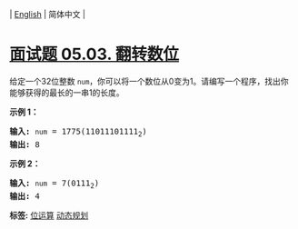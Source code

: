 | [English](README_EN.md) | 简体中文 |

# [面试题 05.03. 翻转数位](https://leetcode-cn.com/problems/reverse-bits-lcci)
<p>给定一个32位整数 <code>num</code>，你可以将一个数位从0变为1。请编写一个程序，找出你能够获得的最长的一串1的长度。</p>

<p><strong>示例 1：</strong></p>

<pre><strong>输入:</strong> <code>num</code> = 1775(11011101111<sub>2</sub>)
<strong>输出:</strong> 8
</pre>

<p><strong>示例 2：</strong></p>

<pre><strong>输入:</strong> <code>num</code> = 7(0111<sub>2</sub>)
<strong>输出:</strong> 4
</pre>

**标签:**  [位运算](https://leetcode-cn.com/tag/bit-manipulation) [动态规划](https://leetcode-cn.com/tag/dynamic-programming) 